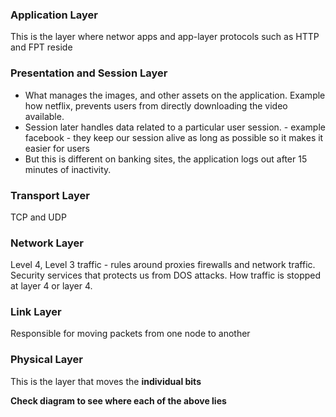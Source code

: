 
### Application Layer
This is the layer where networ apps and app-layer protocols such as HTTP and FPT reside

### Presentation and Session Layer

- What manages the images, and other assets on the application. Example how netflix, prevents users from directly downloading the video available. 
- Session later handles data related to a particular user session. - example facebook - they keep our session alive as long as possible so it makes it easier for users
- But this is different on banking sites, the application logs out after 15 minutes of inactivity. 

### Transport Layer

TCP and UDP

### Network Layer

Level 4, Level 3 traffic - rules around proxies firewalls and network traffic. Security services that protects us from DOS attacks. How traffic is stopped at layer 4 or layer 4. 

### Link Layer
Responsible for moving packets from one node to another

### Physical Layer

This is the layer that moves the **individual bits**

**Check diagram to see where each of the above lies**

